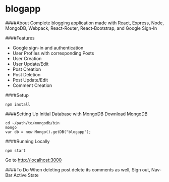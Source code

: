 blogapp
=======

####About
Complete blogging application made with React, Express, Node, MongoDB, Webpack, React-Router, React-Bootstrap, and Google Sign-In

####Features
* Google sign-in and authentication
* User Profiles with corresponding Posts
* User Creation
* User Update/Edit
* Post Creation
* Post Deletion
* Post Update/Edit
* Comment Creation

####Setup
```
npm install
```

####Setting Up Initial Database with MongoDB
Download [MongoDB](https://www.mongodb.com/download-center#community)
```
cd ~/path/to/mongodb/bin
mongo
var db = new Mongo().getDB("blogapp");
```

####Running Locally
```
npm start
```
Go to [http://localhost:3000](http://localhost:3000)

####To Do
When deleting post delete its comments as well, Sign out, Nav-Bar Active State